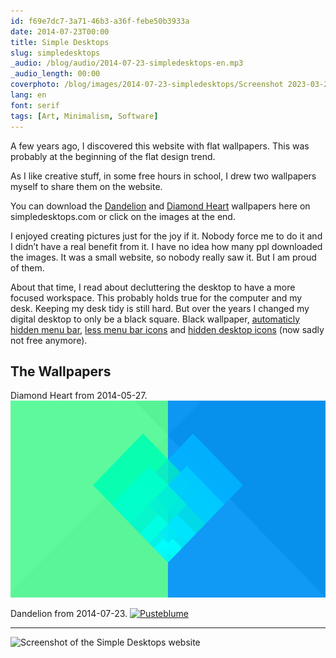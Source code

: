```yaml
---
id: f69e7dc7-3a71-46b3-a36f-febe50b3933a
date: 2014-07-23T00:00
title: Simple Desktops
slug: simpledesktops
_audio: /blog/audio/2014-07-23-simpledesktops-en.mp3
_audio_length: 00:00
coverphoto: /blog/images/2014-07-23-simpledesktops/Screenshot 2023-03-26 at 20.28.35.png
lang: en
font: serif
tags: [Art, Minimalism, Software]
---
```


A few years ago, I discovered this website with flat wallpapers. This was probably at the beginning of the flat design trend.

As I like creative stuff, in some free hours in school, I drew two wallpapers myself to share them on the website.

You can download the [Dandelion](http://simpledesktops.com/browse/desktops/2014/jul/23/dandelion/) and [Diamond Heart](http://simpledesktops.com/browse/desktops/2014/may/27/diamond-heart/) wallpapers here on simpledesktops.com or click on the images at the end.

I enjoyed creating pictures just for the joy if it. Nobody force me to do it and I didn’t have a real benefit from it. I have no idea how many ppl downloaded the images. It was a small website, so nobody really saw it.
But I am proud of them.

About that time, I read about decluttering the desktop to have a more focused workspace. This probably holds true for the computer and my desk.
Keeping my desk tidy is still hard. But over the years I changed my digital desktop to only be a black square. Black wallpaper, [automaticly hidden menu bar](https://www.wikihow.com/Hide-the-Menu-Bar-on-a-Mac), [less menu bar icons](https://apps.apple.com/us/app/hidden-bar/id1452453066) and [hidden desktop icons](https://apps.apple.com/us/app/hiddenme-free-hide-desktop-icons/id467040476) (now sadly not free anymore).

<!-- [Picture of cluttered desk.] -->

## The Wallpapers

Diamond Heart from 2014-05-27.
[![Diamantenherz](</blog/images/2014-07-23-simpledesktops/diamantenherz_2880x1800.png>)](</blog/images/2014-07-23-simpledesktops/diamantenherz_2880x1800.png>)

Dandelion from 2014-07-23.
[![Pusteblume](</blog/images/2014-07-23-simpledesktops/Pusteblume_2880x1800.png>)](</blog/images/2014-07-23-simpledesktops/Pusteblume_2880x1800.png>)

---

![Screenshot of the Simple Desktops website](</blog/images/2014-07-23-simpledesktops/Screenshot 2023-03-26 at 20-27-24 Browse — Simple Desktops.png>)
